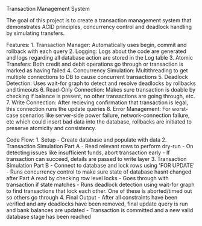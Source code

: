Transaction Management System

The goal of this project is to create a transaction management system that demonstrates ACID principles, concurrency control and deadlock handling by simulating transfers.

Features:
    1. Transaction Manager: Automatically uses begin, commit and rollback with each query
    2. Logging: Logs about the code are generated and logs regarding all database action are stored in the Log table
    3. Atomic Transfers: Both credit and debit operations go through or transaction is marked as having failed
    4. Concurrency Simulation: Multithreading to get multiple connections to DB to cause
    concurrent transactions
    5. Deadlock Detection: Uses wait-for graph to detect and resolve deadlocks by rollbacks and timeouts
    6. Read-Only Connection: Makes sure transaction is doable by checking if balance is present, no other transactions are going through, etc.
    7. Write Connection: After recieving confirmation that transaction is legal, this connection runs the update queries
    8. Error Management: For worst-case scenarios like server-side power failure, network-connection failure, etc which could insert bad data into the database, rollbacks are initiated to preserve atomicity and consistency.

Code Flow:
    1. Setup
        - Create database and populate with data
    2. Transaction Simulation Part A
        - Read relevant rows to perform dry-run
        - On detecting issues like insufficient funds, abort transaction early
        - If transaction can succeed, details are passed to write layer
    3. Transaction Simulation Part B
        - Connect to database and lock rows using 'FOR UPDATE'
        - Runs concurrency control to make sure state of database hasnt changed after Part A read by checking row level locks
        - Goes through with transaction if state matches
        - Runs deadlock detection using wait-for graph to find transactions that lock each other. One of these is aborted/timed out so others go through
    4. Final Output
        - After all constraints have been verified and any deadlocks have been removed, final update query is run and bank balances are updated
        - Transaction is committed and a new valid database stage has been reached